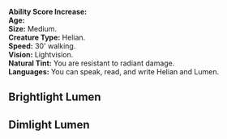 **Ability Score Increase:**  
**Age:**  
**Size:** Medium.  
**Creature Type:** Helian.  
**Speed:** 30' walking.  
**Vision:** Lightvision.  
**Natural Tint:** You are resistant to radiant damage.  
**Languages:** You can speak, read, and write Helian and Lumen.
 
## Brightlight Lumen
 
<disc>
 
## Dimlight Lumen
 
<disc>